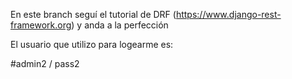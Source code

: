 En este branch seguí el tutorial de DRF (https://www.django-rest-framework.org) y anda a la perfección

El usuario que utilizo para logearme es:

#admin2 / pass2
